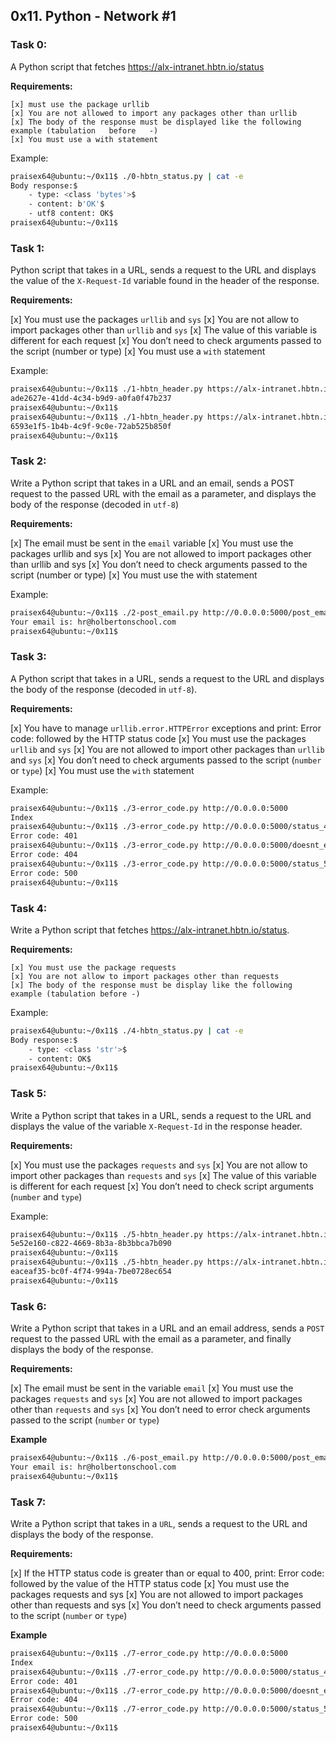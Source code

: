 ## 0x11. Python - Network #1

### Task 0:

 A Python script that fetches https://alx-intranet.hbtn.io/status 

 **Requirements:**

    [x] must use the package urllib
    [x] You are not allowed to import any packages other than urllib
    [x] The body of the response must be displayed like the following example (tabulation   before   -)
    [x] You must use a with statement

Example:

```bash
praisex64@ubuntu:~/0x11$ ./0-hbtn_status.py | cat -e
Body response:$
    - type: <class 'bytes'>$
    - content: b'OK'$
    - utf8 content: OK$
praisex64@ubuntu:~/0x11$ 

```


### Task 1:

 Python script that takes in a URL, sends a request to the URL and displays the value of the `X-Request-Id` variable found in the header of the response.

 **Requirements:**
    
   [x] You must use the packages `urllib` and `sys`
   [x] You are not allow to import packages other than `urllib` and `sys`
   [x] The value of this variable is different for each request
   [x] You don’t need to check arguments passed to the script (number or type)
   [x] You must use a `with` statement


Example:

```bash
praisex64@ubuntu:~/0x11$ ./1-hbtn_header.py https://alx-intranet.hbtn.io
ade2627e-41dd-4c34-b9d9-a0fa0f47b237
praisex64@ubuntu:~/0x11$ 
praisex64@ubuntu:~/0x11$ ./1-hbtn_header.py https://alx-intranet.hbtn.io
6593e1f5-1b4b-4c9f-9c0e-72ab525b850f
praisex64@ubuntu:~/0x11$ 

```


### Task 2:

Write a Python script that takes in a URL and an email, sends a POST request to the passed URL with the email as a parameter, and displays the body of the response (decoded in `utf-8`)

 **Requirements:**
    
   [x] The email must be sent in the `email` variable
   [x] You must use the packages urllib and sys
   [x] You are not allowed to import packages other than urllib and sys
   [x] You don’t need to check arguments passed to the script (number or type)
   [x] You must use the with statement


Example:

```bash
praisex64@ubuntu:~/0x11$ ./2-post_email.py http://0.0.0.0:5000/post_email hr@holbertonschool.com
Your email is: hr@holbertonschool.com
praisex64@ubuntu:~/0x11$ 
```


### Task 3:

A Python script that takes in a URL, sends a request to the URL and displays the body of the response (decoded in `utf-8`).

 **Requirements:**

    
   [x] You have to manage `urllib.error.HTTPError` exceptions and print: Error code: followed by the HTTP  status code
   [x] You must use the packages `urllib` and `sys`
   [x] You are not allowed to import other packages than `urllib` and `sys`
   [x] You don’t need to check arguments passed to the script (`number` or `type`)
   [x] You must use the `with` statement


Example:

```bash
praisex64@ubuntu:~/0x11$ ./3-error_code.py http://0.0.0.0:5000
Index
praisex64@ubuntu:~/0x11$ ./3-error_code.py http://0.0.0.0:5000/status_401
Error code: 401
praisex64@ubuntu:~/0x11$ ./3-error_code.py http://0.0.0.0:5000/doesnt_exist
Error code: 404
praisex64@ubuntu:~/0x11$ ./3-error_code.py http://0.0.0.0:5000/status_500
Error code: 500
praisex64@ubuntu:~/0x11$ 
```

### Task 4:

Write a Python script that fetches https://alx-intranet.hbtn.io/status.

 **Requirements:**

    [x] You must use the package requests
    [x] You are not allow to import packages other than requests
    [x] The body of the response must be display like the following example (tabulation before -)



Example:

```bash
praisex64@ubuntu:~/0x11$ ./4-hbtn_status.py | cat -e
Body response:$
    - type: <class 'str'>$
    - content: OK$
praisex64@ubuntu:~/0x11$ 

```

### Task 5:

Write a Python script that takes in a URL, sends a request to the URL and displays the value of the variable `X-Request-Id` in the response header.

 **Requirements:**

 
  [x]  You must use the packages `requests` and `sys`
  [x]  You are not allow to import other packages than `requests` and `sys`
  [x]  The value of this variable is different for each request
  [x]  You don’t need to check script arguments (`number` and `type`)

Example:

```bash
praisex64@ubuntu:~/0x11$ ./5-hbtn_header.py https://alx-intranet.hbtn.io
5e52e160-c822-4669-8b3a-8b3bbca7b090
praisex64@ubuntu:~/0x11$ 
praisex64@ubuntu:~/0x11$ ./5-hbtn_header.py https://alx-intranet.hbtn.io
eaceaf35-bc0f-4f74-994a-7be0728ec654
praisex64@ubuntu:~/0x11$ 
```

### Task 6:

Write a Python script that takes in a URL and an email address, sends a `POST` request to the passed URL with the email as a parameter, and finally displays the body of the response.

 **Requirements:**
  
   [x] The email must be sent in the variable `email`
   [x] You must use the packages `requests` and `sys`
   [x] You are not allowed to import packages other than `requests` and `sys`
   [x] You don’t need to error check arguments passed to the script (`number` or `type`)


**Example**

```bash
praisex64@ubuntu:~/0x11$ ./6-post_email.py http://0.0.0.0:5000/post_email hr@holbertonschool.com
Your email is: hr@holbertonschool.com
praisex64@ubuntu:~/0x11$ 
```


### Task 7:

Write a Python script that takes in a `URL`, sends a request to the URL and displays the body of the response.

 **Requirements:**

  
   [x] If the HTTP status code is greater than or equal to 400, print: Error code: followed by the value of  the HTTP status code
   [x] You must use the packages requests and sys
   [x] You are not allowed to import packages other than requests and sys
   [x] You don’t need to check arguments passed to the script (`number` or `type`)


**Example**

```bash
praisex64@ubuntu:~/0x11$ ./7-error_code.py http://0.0.0.0:5000
Index
praisex64@ubuntu:~/0x11$ ./7-error_code.py http://0.0.0.0:5000/status_401
Error code: 401
praisex64@ubuntu:~/0x11$ ./7-error_code.py http://0.0.0.0:5000/doesnt_exist
Error code: 404
praisex64@ubuntu:~/0x11$ ./7-error_code.py http://0.0.0.0:5000/status_500
Error code: 500
praisex64@ubuntu:~/0x11$ 
```


